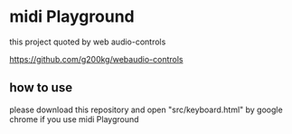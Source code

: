 # midi Playground

this project quoted by web audio-controls  

https://github.com/g200kg/webaudio-controls

## how to use
please download this repository and open "src/keyboard.html" by google chrome if you use midi Playground
